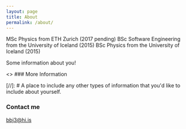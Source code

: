 ```yaml
---
layout: page
title: About
permalink: /about/
---
```

MSc Physics from ETH Zurich (2017 pending)
BSc Software Engineering from the University of Iceland (2015)
BSc Physics from the University of Iceland (2015)

Some information about you!

<>  ### More Information

[//]: # A place to include any other types of information that you'd like to include about yourself.

### Contact me

[bbj3@hi.is](mailto:bbj3@hi.is)